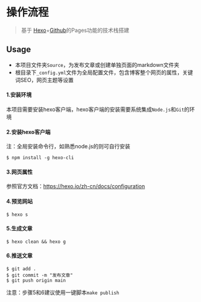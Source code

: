 # 操作流程

> 基于 [Hexo](https://hexo.io/zh-cn/docs/)+[Github](https://github.com)的Pages功能的技术栈搭建

## Usage

* 本项目文件夹`Source`，为发布文章或创建单独页面的markdown文件夹
* 根目录下`_config.yml`文件为全局配置文件，包含博客整个网页的属性，关键词SEO，网页主题等设置

#### 1.安装环境

本项目需要安装hexo客户端，hexo客户端的安装需要系统集成`Node.js`和`Git`的环境

#### 2.安装hexo客户端

注：全局安装命令行，如熟悉node.js的则可自行安装
```shell
$ npm install -g hexo-cli
```

#### 3.网页属性
参照官方文档：https://hexo.io/zh-cn/docs/configuration

#### 4.预览网站
```shell
$ hexo s
```

#### 5.生成文章
```shell
$ hexo clean && hexo g
```

#### 6.推送文章
```shell
$ git add .
$ git commit -m "发布文章"
$ git push origin main
```

注意：步骤5和6建议使用一键脚本`make publish`